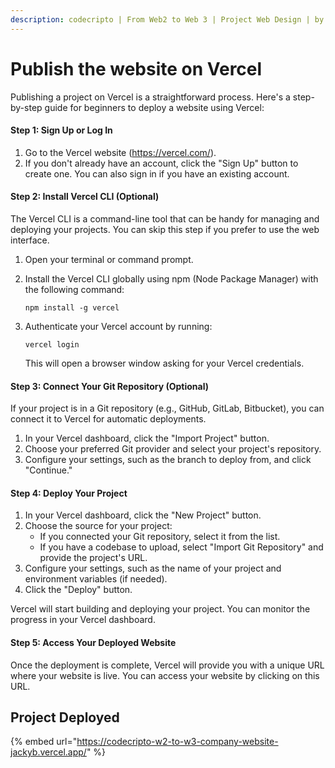 ```yaml
---
description: codecripto | From Web2 to Web 3 | Project Web Design | by JackyB
---
```


# Publish the website on Vercel

Publishing a project on Vercel is a straightforward process. Here's a step-by-step guide for beginners to deploy a website using Vercel:

#### Step 1: Sign Up or Log In

1. Go to the Vercel website (https://vercel.com/).
2. If you don't already have an account, click the "Sign Up" button to create one. You can also sign in if you have an existing account.

#### Step 2: Install Vercel CLI (Optional)

The Vercel CLI is a command-line tool that can be handy for managing and deploying your projects. You can skip this step if you prefer to use the web interface.

1. Open your terminal or command prompt.
2.  Install the Vercel CLI globally using npm (Node Package Manager) with the following command:

    ```
    npm install -g vercel
    ```
3.  Authenticate your Vercel account by running:

    ```
    vercel login
    ```

    This will open a browser window asking for your Vercel credentials.

#### Step 3: Connect Your Git Repository (Optional)

If your project is in a Git repository (e.g., GitHub, GitLab, Bitbucket), you can connect it to Vercel for automatic deployments.

1. In your Vercel dashboard, click the "Import Project" button.
2. Choose your preferred Git provider and select your project's repository.
3. Configure your settings, such as the branch to deploy from, and click "Continue."

#### Step 4: Deploy Your Project

1. In your Vercel dashboard, click the "New Project" button.
2. Choose the source for your project:
   * If you connected your Git repository, select it from the list.
   * If you have a codebase to upload, select "Import Git Repository" and provide the project's URL.
3. Configure your settings, such as the name of your project and environment variables (if needed).
4. Click the "Deploy" button.

Vercel will start building and deploying your project. You can monitor the progress in your Vercel dashboard.

#### Step 5: Access Your Deployed Website

Once the deployment is complete, Vercel will provide you with a unique URL where your website is live. You can access your website by clicking on this URL.

## Project Deployed

{% embed url="https://codecripto-w2-to-w3-company-website-jackyb.vercel.app/" %}
